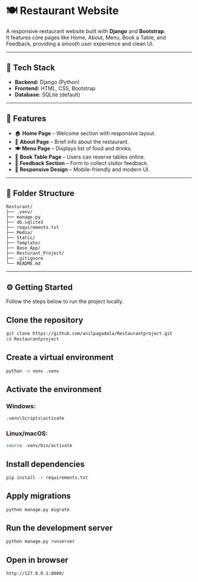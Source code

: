# 🍽️ Restaurant Website

A responsive restaurant website built with **Django** and **Bootstrap**.  
It features core pages like Home, About, Menu, Book a Table, and Feedback, providing a smooth user experience and clean UI.

---

## 🔧 Tech Stack

- **Backend:** Django (Python)
- **Frontend:** HTML, CSS, Bootstrap
- **Database:** SQLite (default)

---

## 🚀 Features

- 🏠 **Home Page** – Welcome section with responsive layout.
- 📖 **About Page** – Brief info about the restaurant.
- 🍽️ **Menu Page** – Displays list of food and drinks.
- 📅 **Book Table Page** – Users can reserve tables online.
- 💬 **Feedback Section** – Form to collect visitor feedback.
- 📱 **Responsive Design** – Mobile-friendly and modern UI.

---

## 📂 Folder Structure
```text
Resturant/
├── .venv/
├── manage.py
├── db.sqlite3
├── requirements.txt
├── Media/
├── Static/
├── Template/
├── Base_App/
├── Resturant_Project/
├── .gitignore
└── README.md

```
---

## ⚙️ Getting Started

Follow the steps below to run the project locally.

## Clone the repository

```bash
git clone https://github.com/anilpagadala/Restaurantproject.git
cd Restaurantproject
```
## Create a virtual environment
```bash
python -m venv .venv
```
## Activate the environment
### Windows:
```bash
.venv\Scripts\activate
```

### Linux/macOS:
```bash
source .venv/bin/activate
```

## Install dependencies
```bash
pip install -r requirements.txt
```

## Apply migrations
```bash
python manage.py migrate
```
## Run the development server
```bash
python manage.py runserver
```
## Open in browser
```bash
http://127.0.0.1:8000/
```
